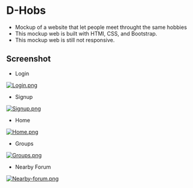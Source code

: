 # D-Hobs
- Mockup of a website that let people meet throught the same hobbies
- This mockup web is built with HTMl, CSS, and Bootstrap.
- This mockup web is still not responsive.

## Screenshot
- Login

[![Login.png](https://i.postimg.cc/gjDxmYyf/Login.png)](https://postimg.cc/0KzkC1Bf)


- Signup

[![Signup.png](https://i.postimg.cc/VvGzK5WL/Signup.png)](https://postimg.cc/5Qzc04rZ)


- Home

[![Home.png](https://i.postimg.cc/nznZZqdh/Home.png)](https://postimg.cc/Mc3gmf2C)


- Groups

[![Groups.png](https://i.postimg.cc/3rS75423/Groups.png)](https://postimg.cc/t7x8Fgrc)


- Nearby Forum

[![Nearby-forum.png](https://i.postimg.cc/7LDjTwSB/Nearby-forum.png)](https://postimg.cc/w1fwCKfJ)

